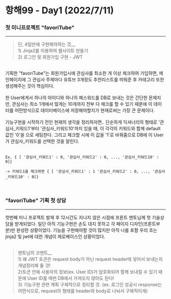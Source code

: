 # 항해99 - Day1 (2022/7/11)

### 첫 미니프로젝트 "favoriTube"
<hr>

> 단, 4일만에 구현해야하는 것__<br>1) Jinja2를 이용하여 웹사이트 만들기<br>2) 로그인 및 회원가입 구현 - JWT
<br>
기획한 "favoriTube"는 회원가입시에 관심사를 최소한 개 이상 체크하여 가입하면, 메인페이지에 그 관심사 주제마다 유튜브 3개정도 추천리스트를 띄워준 후 카테고리 또한 생성해주는 것이 핵심이다.<br><br>
한 User에게서 하나의 아이디와 하나의 패스워드를 DB로 보내는 것은 간단한 문제지만, 관심사는 최소 1개에서 많게는 10개까지 전부 다 체크를 할 수 있기 때문에 이 데이터를 어떤방식으로 데이터베이스에 저장해야할지가 현재로써는 가장 큰 문제이다.<br>
<br>
기능구현을 시작하기 전인 현재의 생각을 정리하자면.. 단순하게 딕셔너리의 형태로 '관심사_키워드1'부터 '관심사_키워드10'까지 있을 때, 이 각각의 키워드와 함께 default 값인 '0'을 으로 세팅한다. 그리고 체크할 시에 이 값을 '1'로 바꿔줌으로 DB에 이 User가 관심사_키워드를 선택한 것을 알린다.<br><br>

	Ex. { [ '관심사_키워드1' : 0, '관심사_키워드2' : 0, ..., '관심사_키워드10' : 0]}

	-> 키워드1을 체크하면 { [ '관심사_키워드1' : 1 '관심사_키워드2' : 0, ..., '관심사_키워드10' : 0]}


<br>

### "favoriTube" 기획 첫 상담
<hr>
첫번째 미니 프로젝트 발제 후 12시간도 지나지 않은 시점에 프론트 멘토님께 첫 기술상담을 받게되었다. 일단 아직 기능구현은 손도 대지 못하고 각 페이지 디자인(프론트부분)만 완성한 상황이었다. 기능을 구현해야할 것이 많지만 아직 나를 포함 우리 조는 jinja2 및 jwt에 대한 개념이 제로베이스인 상황이었다.
<br><br>

> 멘토님의 코멘트__<br>1) 왜 JWT 토큰은 request body가 아닌 request header에 넣어서 보내는지 개념정리해 둘 것!<br>2)토큰 안에 사용자의 정보(ex. User ID)가 암호화되어 함께 보내질 수 있기 때문에 User ID를 매번 DB에서 가져오지 않아도 된다!<br>3) 기능구현 관련 계획 구체적으로 정리할 것. (ex. 로그인 성공시 response는 어떤식으로, request의 형태를 header와 body로 나눠서 구체적이게)
